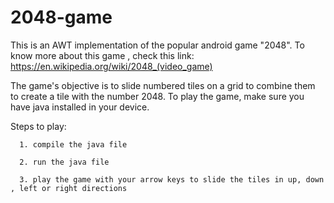 # 2048-game
This is an AWT implementation of the popular android game "2048".
To know more about this game , check this link: https://en.wikipedia.org/wiki/2048_(video_game)

The game's objective is to slide numbered tiles on a grid to combine them to create a tile with the number 2048.
To play the game, make sure you have java installed in your device.

Steps to play:

      1. compile the java file
      
      2. run the java file
      
      3. play the game with your arrow keys to slide the tiles in up, down , left or right directions
      
      
